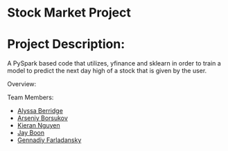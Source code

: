 # Stock Market Project

# Project Description:
A PySpark based code that utilizes, yfinance and sklearn in order to train a model to predict the next day high of a stock that is given by the user.

Overview:

Team Members:
- [Alyssa Berridge](https://github.com/A-bearr)
- [Arseniy Borsukov](https://github.com/arzingy)
- [Kieran Nguyen](https://github.com/kieranto1204)
- [Jay Boon](https://github.com/JHBoon)
- [Gennadiy Farladansky](https://github.com/genasha4168)
